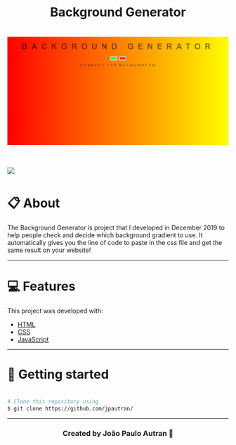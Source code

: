 <h1 align="center">
    Background Generator
</h1>

<h1>
<img src ="assets/img/background.png" align="center">
</h1>

<h1>
<img src="assets/img/background.gif" align="center">
</h1>

# 📋 About

The Background Generator is project that I developed in December 2019 to help people check and decide which background gradient to use. It automatically gives you the line of code to paste in the css file and get the same result on your website!

---

# 💻 Features 

This project was developed with:
- [HTML](https://developer.mozilla.org/en-US/docs/Web/HTML)
- [CSS](https://developer.mozilla.org/en-US/docs/Web/CSS)
- [JavaScript](https://developer.mozilla.org/en-US/docs/Learn/Getting_started_with_the_web/JavaScript_basics)

---

# 📂 Getting started
```bash

# Clone this repository using
$ git clone https://github.com/jpautran/

```
---

<h3 align="center">
Created by João Paulo Autran 🚀
</h3>            